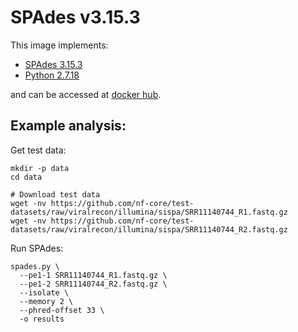 # SPAdes v3.15.3

This image implements:
- [SPAdes 3.15.3](https://github.com/ablab/spades)
- [Python 2.7.18](https://www.python.org/)

and can be accessed at [docker hub](https://hub.docker.com/u/gregorysprenger).

## Example analysis:

Get test data:

```
mkdir -p data
cd data

# Download test data
wget -nv https://github.com/nf-core/test-datasets/raw/viralrecon/illumina/sispa/SRR11140744_R1.fastq.gz
wget -nv https://github.com/nf-core/test-datasets/raw/viralrecon/illumina/sispa/SRR11140744_R2.fastq.gz
```

Run SPAdes:

```
spades.py \
  --pe1-1 SRR11140744_R1.fastq.gz \
  --pe1-2 SRR11140744_R2.fastq.gz \
  --isolate \
  --memory 2 \
  --phred-offset 33 \
  -o results
```